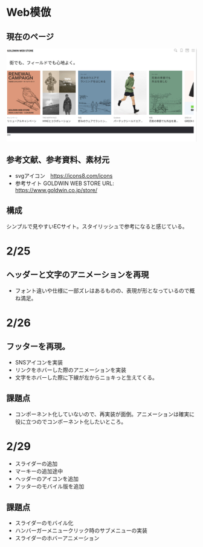 # Web模倣
## 現在のページ
![alt text](image2.png)

## 参考文献、参考資料、素材元
- svgアイコン　https://icons8.com/icons
- 参考サイト
GOLDWIN WEB STORE
URL: https://www.goldwin.co.jp/store/

## 構成
シンプルで見やすいECサイト。スタイリッシュで参考になると感じている。

# 2/25 
## ヘッダーと文字のアニメーションを再現
- フォント違いや仕様に一部ズレはあるものの、表現が形となっているので概ね満足。

# 2/26 
## フッターを再現。
- SNSアイコンを実装
- リンクをホバーした際のアニメーションを実装
 - 文字をホバーした際に下線が左からニョキっと生えてくる。

## 課題点
- コンポーネント化していないので、再実装が面倒。アニメーションは確実に役に立つのでコンポーネント化したいところ。

# 2/29
- スライダーの追加
- マーキーの追加途中
- ヘッダーのアイコンを追加
- フッターのモバイル版を追加

## 課題点
- スライダーのモバイル化
- ハンバーガーメニュークリック時のサブメニューの実装
- スライダーのホバーアニメーション